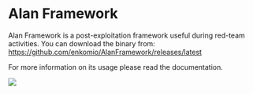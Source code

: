 # Alan Framework
Alan Framework is a post-exploitation framework useful during red-team activities. You can download the binary from: <a href="https://github.com/enkomio/AlanFramework/releases/latest">https://github.com/enkomio/AlanFramework/releases/latest</a>

For more information on its usage please read the documentation.

<img src="https://github.com/enkomio/AlanFramework/raw/main/images/Shell.png">
